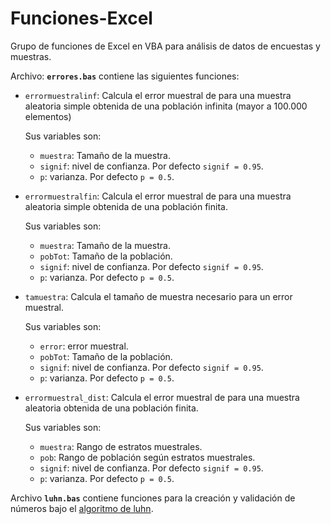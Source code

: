 Funciones-Excel
===============

Grupo de funciones de Excel en VBA para análisis de datos de encuestas y muestras.

Archivo: **`errores.bas`** contiene las siguientes funciones:

- `errormuestralinf`: Calcula el error muestral de para una muestra aleatoria simple obtenida de una población infinita (mayor a 100.000 elementos)
    
	Sus variables son:

    * `muestra`: Tamaño de la muestra.
    * `signif`: nivel de confianza. Por defecto `signif = 0.95`.
    * `p`: varianza. Por defecto `p = 0.5`.

- `errormuestralfin`: Calcula el error muestral de para una muestra aleatoria simple obtenida de una población finita.

	Sus variables son:

    * `muestra`: Tamaño de la muestra.
    * `pobTot`: Tamaño de la población.
    * `signif`: nivel de confianza. Por defecto `signif = 0.95`.
    * `p`: varianza. Por defecto `p = 0.5`.

- `tamuestra`: Calcula el tamaño de muestra necesario para un error muestral.

	Sus variables son:

    * `error`: error muestral.
    * `pobTot`: Tamaño de la población.
    * `signif`: nivel de confianza. Por defecto `signif = 0.95`.
    * `p`: varianza. Por defecto `p = 0.5`.

- `errormuestral_dist`: Calcula el error muestral de para una muestra aleatoria obtenida de una población finita.

	Sus variables son:

    * `muestra`: Rango de estratos muestrales.
    * `pob`: Rango de población según estratos muestrales.
    * `signif`: nivel de confianza. Por defecto `signif = 0.95`.
    * `p`: varianza. Por defecto `p = 0.5`.

Archivo **`luhn.bas`** contiene funciones para la creación y validación de números bajo el [algoritmo de luhn](https://en.wikipedia.org/wiki/Luhn_algorithm).
